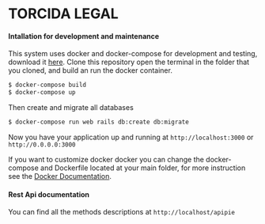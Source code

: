 # TORCIDA LEGAL

#### Intallation for development and maintenance
This system uses docker and docker-compose for development and testing, download it [here].
Clone this repository open the terminal in the folder that you cloned, and build an run the docker container.

```sh
$ docker-compose build
$ docker-compose up
```

Then create and migrate all databases

```sh
$ docker-compose run web rails db:create db:migrate
```

Now you have your application up and running at `http://localhost:3000` or `http://0.0.0.0:3000`

If you want to customize docker docker you can change the docker-compose and Dockerfile located at your main folder, for more instruction see the [Docker Documentation].

#### Rest Api documentation

You can find all the methods descriptions at `http://localhost/apipie`


[here]: <http://docker.com>
[Docker Documentation]: <https://docs.docker.com/>